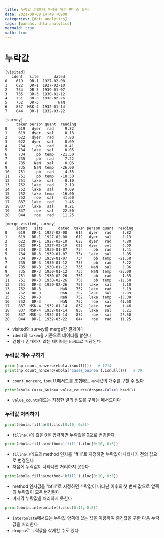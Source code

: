 ```yaml
---
title: 누락값 (데이터 분석을 위한 판다스 입문)
date: 2021-09-08 14:49 +0900
categories: [data analytics]
tags: [pandas, data analytics]
mermaid: true
math: true
---
```


# 누락값

```
[visited]
   ident   site       dated
0    619   DR-1  1927-02-08
1    622   DR-1  1927-02-10
2    734   DR-3  1939-01-07
3    735   DR-3  1930-01-12
4    751   DR-3  1930-02-26
5    752   DR-3         NaN
6    837  MSK-4  1932-01-14
7    844   DR-1  1932-03-22
```

```
[survey]
     taken person quant  reading
0     619   dyer   rad     9.82
1     619   dyer   sal     0.13
2     622   dyer   rad     7.80
3     622   dyer   sal     0.09
4     734     pb   rad     8.41
5     734   lake   sal     0.05
6     734     pb  temp   -21.50
7     735     pb   rad     7.22
8     735    NaN   sal     0.06
9     735    NaN  temp   -26.00
10    751     pb   rad     4.35
11    751     pb  temp   -18.50
12    751   lake   sal     0.10
13    752   lake   rad     2.19
14    752   lake   sal     0.09
15    752   lake  temp   -16.00
16    752    roe   sal    41.60
17    837   lake   rad     1.46
18    837   lake   sal     0.21
19    837    roe   sal    22.50
20    844    roe   rad    11.25
```

```
[merge visited, survey]
     ident   site       dated  taken person quant  reading
0     619   DR-1  1927-02-08    619   dyer   rad     9.82
1     619   DR-1  1927-02-08    619   dyer   sal     0.13
2     622   DR-1  1927-02-10    622   dyer   rad     7.80
3     622   DR-1  1927-02-10    622   dyer   sal     0.09
4     734   DR-3  1939-01-07    734     pb   rad     8.41
5     734   DR-3  1939-01-07    734   lake   sal     0.05
6     734   DR-3  1939-01-07    734     pb  temp   -21.50
7     735   DR-3  1930-01-12    735     pb   rad     7.22
8     735   DR-3  1930-01-12    735    NaN   sal     0.06
9     735   DR-3  1930-01-12    735    NaN  temp   -26.00
10    751   DR-3  1930-02-26    751     pb   rad     4.35
11    751   DR-3  1930-02-26    751     pb  temp   -18.50
12    751   DR-3  1930-02-26    751   lake   sal     0.10
13    752   DR-3         NaN    752   lake   rad     2.19
14    752   DR-3         NaN    752   lake   sal     0.09
15    752   DR-3         NaN    752   lake  temp   -16.00
16    752   DR-3         NaN    752    roe   sal    41.60
17    837  MSK-4  1932-01-14    837   lake   rad     1.46
18    837  MSK-4  1932-01-14    837   lake   sal     0.21
19    837  MSK-4  1932-01-14    837    roe   sal    22.50
20    844   DR-1  1932-03-22    844    roe   rad    11.25
```

- visited와 survey를 merge한 결과이다
- `ident`와 `taken`을 기준으로 데이터를 합친다
- 결합시 존재하지 않는 데이터는 `NaN`으로 저장된다

### 누락값 개수 구하기

```python
print(np.count_nonzero(ebola.isnull()))   # 1214
print(np.count_nonzero(ebola['Cases_Guinea'].isnull()))   # 29
```

- `count_nonzero`, `isnull`메서드를 조합해도 누락값의 개수를 구할 수 있다

```python
print(ebola.Cases_Guinea.value_counts(dropna=False).head())
```

- `value_counts`메드는 지정한 열의 빈도를 구하는 메서드이다

### 누락값 처리하기

```python
print(ebola.fillna(0).iloc[0:10, 0:5])
```

- `fillna()`에 값을 0을 입력하면 누락값을 0으로 변경한다

```python
print(ebola.fillna(method='ffill').iloc[0:10, 0:5])
```

- `fillna()`메드의 method 인자를 "ffill"로 지정하면 누락값이 나타나기 전의 값으로 변경된다
- 처음에 누락값이 나타나면 처리하지 못한다

```python
print(ebola.fillna(method='bfill').iloc[0:10, 0:5])
```

- method 인자값을 "bfill"로 지정하면 누락값이 나타난 이후의 첫 번째 값으로 앞쪽의 누락값이 모두 변경된다
- 마지막 누락값을 처리하지 못한다

```python
print(ebola.interpolate().iloc[0:10, 0:5])
```

- `interpolate`메서드는 누락값 양쪽에 있는 값을 이용하여 중간값을 구한 다음 누락값을 처리한다
- `dropna`로 누락값을 삭제할 수도 있다
